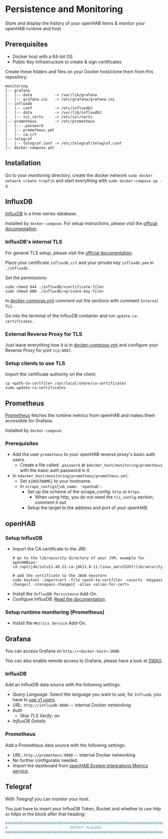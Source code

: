 # Persistence and Monitoring

Store and display the history of your openHAB Items & monitor your openHAB runtime and host.

## Prerequisites

* Docker host with a 64-bit OS
* Public Key Infrastructure to create & sign certificates

Create these folders and files on your Docker host/clone them from this repository:
```
monitoring
|-- grafana
|   |-- data          -> /var/lib/grafana
|   |-- grafana.ini   -> /etc/grafana/grafana.ini
|-- influxdb
|   |-- conf          -> /etc/influxdb2
|   |-- data          -> /var/lib/influxdb2
|   |-- ssl_certs     -> /etc/ssl/certs
|-- prometheus        -> /etc/prometheus
|   |-- .password
|   |-- prometheus.yml
|   |-- ca.crt
|-- telegraf
|   |-- telegraf.conf -> /etc/telegraf/telegraf.conf
|-- docker-compose.yml
```

## Installation

Go to your _monitoring_ directory, create the docker network `sudo docker network create traefik` and start everything with `sudo docker-compose up -d`.

## InfluxDB

[InfluxDB](https://www.influxdata.com/products/influxdb/) is a time-series database.

Installed by `docker-compose`.
For setup instructions, please visit the [official documentation](https://docs.influxdata.com/influxdb/v2.0/). 

### InfluxDB's internal TLS

For general TLS setup, please visit the [official documentation](https://docs.influxdata.com/influxdb/v2.0/security/enable-tls/).

Place your certificate `influxdb.crt` and your private key `influxdb.pem` in `./influxdb` .

Set the permissions:

```shell
sudo chmod 644 ./influxdb/<certificate-file>
sudo chmod 600 ./influxdb/<private-key-file>
```

In [docker-compose.yml](docker-compose.yml) comment out the sections with comment `Internal TLS`.

Go into the terminal of the InfluxDB container and run `update-ca-certificates`.

### External Reverse Proxy for TLS

Just leave everything how it is in [docker-compose.yml](docker-compose.yml) and configure your Reverse Proxy for port `tcp:8087`.

### Setup clients to use TLS

Import the certificate authority on the client:

```shell
cp <path-to-certfile> /usr/local/share/ca-certificates
sudo update-ca-certificates
```

## Prometheus

[Prometheus](https://prometheus.io/) fetches the runtime metrics from openHAB and makes them accessible for Grafana.

Installed by `docker-compose`.

### Prerequisites

* Add the user `prometheus` to your openHAB reverse proxy's basic auth users.
  * Create a file called `.password` at `$docker_host/monitoring/prometheus` with the basic auth password in it.
* In `$docker_host/monitoring/prometheus/prometheus.yml`:
  * Set `${HOSTNAME}` to your hostname.
  * In `scrape_configs`/`job_name: 'openhab'`:
    * Set up the scheme of the scrape_config: `http` or `https`.
      * When using http, you do not need the `tls_config` section, comment it out.
    * Setup the target to the address and port of your openHAB.

## openHAB

### Setup InfluxDB

* Import the CA certificate to the JRE:
  ```shell
  # go to the lib/security directory of your JVM, example for openHABian:
  cd /opt/jdk/zulu11.48.21-ca-jdk11.0.11-linux_aarch32hf/lib/security

  # add the certificate to the JAVA keystore
  sudo keytool -importcert -file <path-to-certfile> -cacerts -keypass changeit -storepass changeit -alias <alias-for-cert>
  ```
* Install the `InfluxDB Persistence` Add-On.
* Configure InfluxDB: [Read the documentation](https://www.openhab.org/addons/persistence/influxdb/).

### Setup runtime monitoring (Prometheus)

* Install the `Metrics Service` Add-On.

## Grafana

You can access Grafana on `http://<docker-host>:3000`.

You can also enable remote access to Grafana, please have a look at [SWAG](/_swag/README.md).

### InfluxDB 

Add an InfluxDB data source with the following settings:

* _Query Language_: Select the language you want to use, for `InfluxQL` you have to [use v1 users](https://docs.influxdata.com/influxdb/v2.1/reference/cli/influx/v1/auth/).
* _URL_: `http://influxdb:8086` -- internal Docker networking
* _Auth_
  * _Skip TLS Verify_: on
* _InfluxDB Details_

### Prometheus

Add a Prometheus data source with the following settings:

* _URL_: `http://prometheus:9090` -- internal Docker networking
* No further configuratio needed.
* Import the dashboard from [openHAB System Integrations Metrics service](https://github.com/openhab/openhab-addons/blob/main/bundles/org.openhab.io.metrics/doc/dashboard.json).

## Telegraf

With _Telegraf_ you can monitor your host.

You just have to insert your InfluxDB Token, Bucket and whether to use _http_ or _https_ in the block after that heading:
```conf
###############################################################################
#                            OUTPUT PLUGINS                                   #
###############################################################################
```
